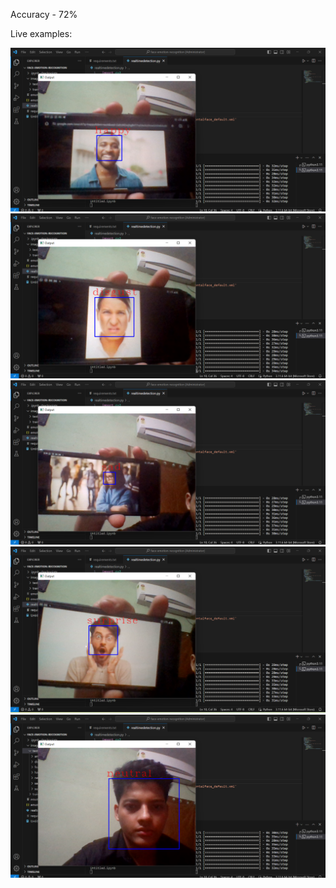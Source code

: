 Accuracy - 72%

Live examples:

![Alt text](<happy.png>)
![Alt text](<disgust.png>)
![Alt text](<sad.png>)
![Alt text](<surprise.png>)
![Alt text](<neutral.png>)
